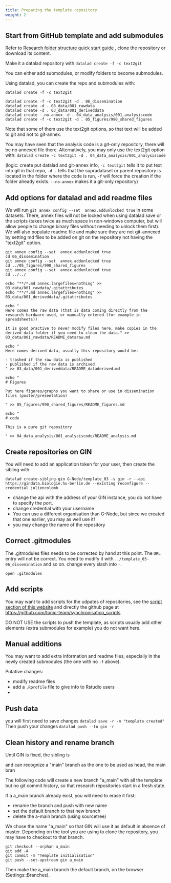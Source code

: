 ```yaml
---
title: Preparing the template repository
weight: 2
---
```


## Start from GitHub template and add submodules

Refer to [Research folder structure quick start guide ](/standard), clone the repository or download its content.

Make it a datalad repository with `datalad create -f -c text2git`

You can either add submodules, or modify folders to become submodules.

Using datalad, you can create the repo and submodules with:

```
datalad create -f -c text2git

datalad create -f -c text2git -d . 06_dissemination
datalad create -d . 03_data/001_rawdata
datalad create -d . 03_data/001_deriveddata
datalad create --no-annex -d . 04_data_analysis/001_analysiscode
datalad create -f -c text2git -d . 05_figures/990_shared_figures

```

Note that some of them use the text2git options, so that text will be added to git and not to git-annex.

You may have seen that the analysis code is a git-only repository, there will be no annexed file there. Alternatively, you may only use the text2git option with:
`datalad create -c text2git -d . 04_data_analysis/001_analysiscode`

(logic:
create put datalad and git-annex info, `-c text2git` tells it to put text into git in that repo,
`-d .` tells that the supradataset or parent repository is located in the folder where the code is run,
`-f` will force the creation if the folder already exists.
`--no-annex` makes it a git-only repository)

## Add options for datalad and add readme files

We will run `git annex config --set  annex.addunlocked true` in some datasets. There, annex files will not be locked when using datalad save or the scripts (takes twice as much space in non-windows computer, but will allow people to change binary files without needing to unlock them first). We will also populate readme file and make sure they are not git-annexed by setting md files to be added on git on the repository not having the "text2git" option.

```
git annex config --set  annex.addunlocked true
cd 06_dissemination
git annex config --set  annex.addunlocked true
cd ../05_figures/990_shared_figures
git annex config --set  annex.addunlocked true
cd ../../

echo "**/*.md annex.largefiles=nothing" >> 03_data/001_rawdata/.gitattributes
echo "**/*.md annex.largefiles=nothing" >> 03_data/001_deriveddata/.gitattributes

echo "
Here comes the raw data (that is data coming directly from the research hardware used, or manually entered (for example in spreadsheets))

It is good practive to never modify files here, make copies in the derived data folder if you need to clean the data." >> 03_data/001_rawdata/README_dataraw.md

echo "
Here comes derived data, usually this repository would be:

- trashed if the raw data is published
- published if the raw data is archived
" >> 03_data/001_deriveddata/README_dataderived.md

echo "
# Figures

Put here figures/graphs you want to share or use in dissemination files (poster/presentation)

" >> 05_figures/990_shared_figures/README_figures.md

echo "
# code

This is a pure git repository

" >> 04_data_analysis/001_analysiscode/README_analysis.md

```

## Create repositories on GIN

You will need to add an application token for your user, then create the sibling with

`datalad create-sibling-gin G-Node/template_03 -s gin -r --api https://gindata.biologie.hu-berlin.de --existing reconfigure --credential juliencolomb`

- change the api with the address of your GIN instance, you do not have to specify the port.
- change credential with your username
- You can use a different organisation than G-Node, but since we created that one earlier, you may as well use it!
- you may change the name of the repository

## Correct .gitmodules

The .gitmodules files needs to be corrected by hand at this point. The `URL` entry will not be correct. You need to modify it with `../template_03-06_dissemination` and so on. change every slash into `-`.

```
open .gitmodules
```

## Add scripts

You may want to add scripts for the udpates of repositories, see the [script section of this website](/tooling/synchronisationscripts/) and directly the github page at https://github.com/tonic-team/synchronisation_scripts

DO NOT USE the scripts to push the template, as scripts usually add other elements (extra submodules for example) you do not want here.

## Manual additions

You may want to add extra information and readme files, especially in the newly created submodules (the one with no `-f` above).

Putative changes:

- modify readme files
- add a `.Rprofile` file to give info to Rstudio users
- 


## Push data

you will first need to save changes `datalad save -r -m "template created"`
Then push your changes `datalad push --to gin -r`

## Clean history and rename branch

Until GIN is fixed, the sibling is

and can recognize a "main" branch as the one to be used as head, the main bran

The following code will create a new branch "a_main" with all the template but no git commit history, so that research repositories start in a fresh state.

If a a_main branch already exist, you will need to erase it first:

- rename the branch and push with new name
- set the default branch to that new branch
- delete the a-main branch (using sourcetree)

We chose the name "a_main" so that GIN will use it as default in absence of master.
Depending on the tool you are using to clone the repository,
you may have to checkout to that branch.

```
git checkout --orphan a_main
git add -A
git commit -m "Template initialisation"
git push --set-upstream gin a_main
```

Then make the a_main branch the default branch, on the browser (Settings::Branches).
